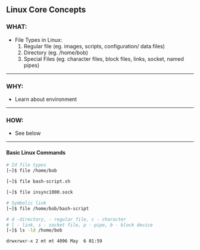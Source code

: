 ## Linux Core Concepts ##

### WHAT: ###
- File Types in Linux:
    1. Regular file (eg. images, scripts, configuration/ data files)
    2. Directory (eg. /home/bob)
    3. Special Files (eg. character files, block files, links, socket, named pipes)
---

### WHY: ###
- Learn about environment
---

### HOW: ####
- See below
---

#### Basic Linux Commands ####

```bash
# Id file types
[~]$ file /home/bob

[~]$ file bash-script.sh

[~]$ file insync1000.sock

# Symbolic link
[~]$ file /home/bob/bash-script

# d -directory, - regular file, c - character
# l - link, s - socket file, p - pipe, b - block device
[~]$ ls -ld /home/bob

drwxrwxr-x 2 mt mt 4096 May  6 01:59


```


